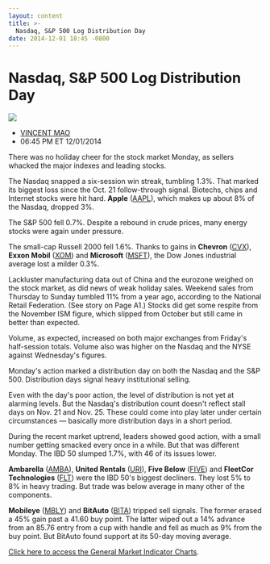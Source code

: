 ```yaml
---
layout: content
title: >-
  Nasdaq, S&P 500 Log Distribution Day
date: 2014-12-01 18:45 -0800
---
```



Nasdaq, S&P 500 Log Distribution Day
=====================================


![](https://www.investors.com/wp-content/uploads/ibd-migrated-images/MPv_141202_635530435208308832.png)

* [VINCENT MAO](https://www.investors.com/author/maov/ "Posts by VINCENT MAO")
* 06:45 PM ET 12/01/2014




There was no holiday cheer for the stock market Monday, as sellers whacked the major indexes and leading stocks.


The Nasdaq snapped a six-session win streak, tumbling 1.3%. That marked its biggest loss since the Oct. 21 follow-through signal. Biotechs, chips and Internet stocks were hit hard. **Apple** ([AAPL](https://research.investors.com/quote.aspx?symbol=AAPL)), which makes up about 8% of the Nasdaq, dropped 3%.


The S&P 500 fell 0.7%. Despite a rebound in crude prices, many energy stocks were again under pressure.


The small-cap Russell 2000 fell 1.6%. Thanks to gains in **Chevron** ([CVX](https://research.investors.com/quote.aspx?symbol=CVX)), **Exxon Mobil** ([XOM](https://research.investors.com/quote.aspx?symbol=XOM)) and **Microsoft** ([MSFT](https://research.investors.com/quote.aspx?symbol=MSFT)), the Dow Jones industrial average lost a milder 0.3%.


Lackluster manufacturing data out of China and the eurozone weighed on the stock market, as did news of weak holiday sales. Weekend sales from Thursday to Sunday tumbled 11% from a year ago, according to the National Retail Federation. (See story on Page A1.) Stocks did get some respite from the November ISM figure, which slipped from October but still came in better than expected.


Volume, as expected, increased on both major exchanges from Friday's half-session totals. Volume also was higher on the Nasdaq and the NYSE against Wednesday's figures.


Monday's action marked a distribution day on both the Nasdaq and the S&P 500. Distribution days signal heavy institutional selling.


Even with the day's poor action, the level of distribution is not yet at alarming levels. But the Nasdaq's distribution count doesn't reflect stall days on Nov. 21 and Nov. 25. These could come into play later under certain circumstances — basically more distribution days in a short period.


During the recent market uptrend, leaders showed good action, with a small number getting smacked every once in a while. But that was different Monday. The IBD 50 slumped 1.7%, with 46 of its issues lower.


**Ambarella** ([AMBA](https://research.investors.com/quote.aspx?symbol=AMBA)), **United Rentals** ([URI](https://research.investors.com/quote.aspx?symbol=URI)), **Five Below** ([FIVE](https://research.investors.com/quote.aspx?symbol=FIVE)) and **FleetCor Technologies** ([FLT](https://research.investors.com/quote.aspx?symbol=FLT)) were the IBD 50's biggest decliners. They lost 5% to 8% in heavy trading. But trade was below average in many other of the components.


**Mobileye** ([MBLY](https://research.investors.com/quote.aspx?symbol=MBLY)) and **BitAuto** ([BITA](https://research.investors.com/quote.aspx?symbol=BITA)) tripped sell signals. The former erased a 45% gain past a 41.60 buy point. The latter wiped out a 14% advance from an 85.76 entry from a cup with handle and fell as much as 9% from the buy point. But BitAuto found support at its 50-day moving average.


[Click here to access the General Market Indicator Charts](https://www.investors.com/pdf/GMI_120214.pdf).




